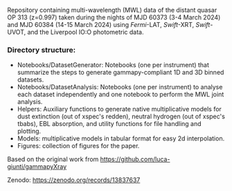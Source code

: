 Repository containing multi-wavelength (MWL) data of the distant quasar OP 313 (z=0.997) taken during the nights of MJD 60373 (3-4 March 2024) and MJD 60384 (14-15 March 2024) using _Fermi_-LAT, _Swift_-XRT, _Swift_-UVOT, and the Liverpool IO:O photometric data.

### Directory structure:

* Notebooks/DatasetGenerator: Notebooks (one per instrument) that summarize the steps to generate gammapy-compliant 1D and 3D binned datasets.
* Notebooks/DatasetAnalysis: Notebooks (one per instrument) to analyse each dataset independently and one notebook to perform the MWL joint analysis.
* Helpers: Auxiliary functions to generate native multiplicative models for dust extinction (out of xspec's redden), neutral hydrogen (out of xspec's tbabs), EBL absorption, and utility functions for file handling and plotting.
* Models: multiplicative models in tabular format for easy 2d interpolation.
* Figures: collection of figures for the paper.

Based on the original work from https://github.com/luca-giunti/gammapyXray

Zenodo: https://zenodo.org/records/13837637 
